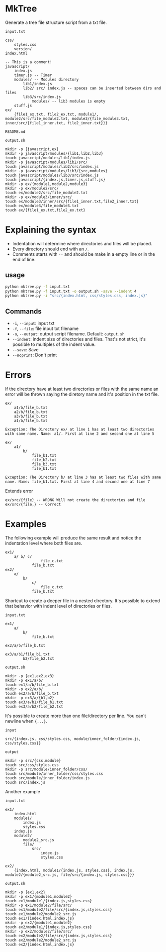 # MkTree

Generate a tree file structure script from a txt file.

`input.txt`
```
css/
    styles.css
    version/
index.html

-- This is a comment!
javascript/
    index.js
    timer.js -- Timer
    modules/ -- Modules directory
        lib1/index.js
        lib2/ src/ index.js -- spaces can be inserted between dirs and files
        lib3/src/index.js
            modules/ -- lib3 modules is empty
    stuff.js
ex/
    {file1_ex.txt, file2_ex.txt, module1/, module2/src/file_module2.txt, module3/{file_module3.txt, inner/src/{file1_inner.txt, file2_inner.txt}}}

README.md
```

`output.sh`
```
mkdir -p {javascript,ex}
mkdir -p javascript/modules/{lib1,lib2,lib3}
touch javascript/modules/lib1/index.js
mkdir -p javascript/modules/lib2/src/
touch javascript/modules/lib2/src/index.js
mkdir -p javascript/modules/lib3/{src,modules}
touch javascript/modules/lib3/src/index.js
touch javascript/{index.js,timer.js,stuff.js}
mkdir -p ex/{module1,module2,module3}
mkdir -p ex/module2/src/
touch ex/module2/src/file_module2.txt
mkdir -p ex/module3/inner/src/
touch ex/module3/inner/src/{file1_inner.txt,file2_inner.txt}
touch ex/module3/file_module3.txt
touch ex/{file1_ex.txt,file2_ex.txt}
```

# Explaining the syntax

- Indentation will determine where directories and files will be placed.
- Every directory should end with an `/`.
- Comments starts with `--` and should be make in a empty line or in the end of line.

## usage
```sh
python mktree.py -f input.txt
python mktree.py -f input.txt -o output.sh -save --indent 4
python mktree.py -i "src/{index.html, css/styles.css, index.js}"
```

## Commands

- `-i`, `--input`: input txt
- `-f`, `--file`: file input txt filename
- `-o`, `--output`: output script filename. Default: `output.sh`
- `--indent`: indent size of directories and files. That's not strict, it's possible to multiples of the indent value.
- `--save`: Save
- `--noprint`: Don't print

# Errors

If the directory have at least two directories or files with the same name an error will be thrown saying the diretory name and it's position in the txt file.

```
ex/
    a1/b/file_b.txt
    a2/b/file_b.txt
    a3/b/file_b.txt
    a1/b/file_b.txt
```
`Exception: The Directory ex/ at line 1 has at least two directories with same name. Name: a1/. First at line 2 and second one at line 5`

```
ex/
    a1/
        b/
            file_b1.txt
            file_b2.txt
            file_b3.txt
            file_b1.txt
```
`Exception: The Directory b/ at line 3 has at least two files with same name. Name: file_b1.txt. First at line 4 and second one at line 7`

Extends error
```
ex/src/{file} -- WRONG Will not create the directories and file
ex/src/{file,} -- Correct
```

# Examples

The following example will produce the same result and notice the indentation level where both files are.
```
ex1/
    a/ b/ c/
                file_c.txt
            file_b.txt
ex2/
    a/
        b/
            c/
                file_c.txt
            file_b.txt
```

Shortcut to create a deeper file in a nested directory. It's possible to extend that behavior with indent level of directories or files.

`input.txt`
```
ex1/
    a/
        b/
            file_b.txt

ex2/a/b/file_b.txt

ex3/a/b1/file_b1.txt
        b2/file_b2.txt
```

`output.sh`
```
mkdir -p {ex1,ex2,ex3}
mkdir -p ex1/a/b/
touch ex1/a/b/file_b.txt
mkdir -p ex2/a/b/
touch ex2/a/b/file_b.txt
mkdir -p ex3/a/{b1,b2}
touch ex3/a/b1/file_b1.txt
touch ex3/a/b2/file_b2.txt
```

It's possible to create more than one file/directory per line. You can't newline when `{...}`.

`input`
```
src/{index.js, css/styles.css, module/inner_folder/{index.js, css/styles.css}}
```

`output`
```
mkdir -p src/{css,module}
touch src/css/styles.css
mkdir -p src/module/inner_folder/css/
touch src/module/inner_folder/css/styles.css
touch src/module/inner_folder/index.js
touch src/index.js
```

Another example

`input.txt`
```
ex1/
    index.html
    module1/
        index.js
        styles.css
    index.js
    module2/
        module2_src.js
        file/
            src/
                index.js
                styles.css

ex2/
    {index.html, module1/{index.js, styles.css}, index.js, module2/{module2_src.js, file/src/{index.js, styles.css}}}
```

`output.sh`
```
mkdir -p {ex1,ex2}
mkdir -p ex1/{module1,module2}
touch ex1/module1/{index.js,styles.css}
mkdir -p ex1/module2/file/src/
touch ex1/module2/file/src/{index.js,styles.css}
touch ex1/module2/module2_src.js
touch ex1/{index.html,index.js}
mkdir -p ex2/{module1,module2}
touch ex2/module1/{index.js,styles.css}
mkdir -p ex2/module2/file/src/
touch ex2/module2/file/src/{index.js,styles.css}
touch ex2/module2/module2_src.js
touch ex2/{index.html,index.js}
```
